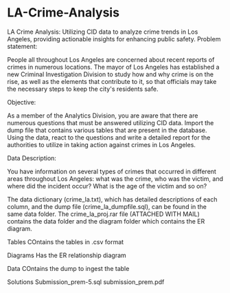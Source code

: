 # LA-Crime-Analysis
LA Crime Analysis: Utilizing CID data to analyze crime trends in Los Angeles, providing actionable insights for enhancing public safety.
Problem statement:

People all throughout Los Angeles are concerned about recent reports of crimes in numerous locations. The mayor of Los Angeles has established a new Criminal Investigation Division to study how and why crime is on the rise, as well as the elements that contribute to it, so that officials may take the necessary steps to keep the city's residents safe.

 

Objective:

As a member of the Analytics Division, you are aware that there are numerous questions that must be answered utilizing CID data. Import the dump file that contains various tables that are present in the database. Using the data, react to the questions and write a detailed report for the authorities to utilize in taking action against crimes in Los Angeles.

 

Data Description:

You have information on several types of crimes that occurred in different areas throughout Los Angeles: what was the crime, who was the victim, and where did the incident occur? What is the age of the victim and so on?

The data dictionary (crime_la.txt), which has detailed descriptions of each column, and the dump file (crime_la_dumpfile.sql), can be found in the same data folder. The crime_la_proj.rar file (ATTACHED WITH MAIL) contains the data folder and the diagram folder which contains the ER diagram.

Tables
COntains the tables in .csv format 

Diagrams
Has the ER relationship diagram 

Data
COntains the dump to ingest the table 

Solutions
Submission_prem-5.sql
submission_prem.pdf
